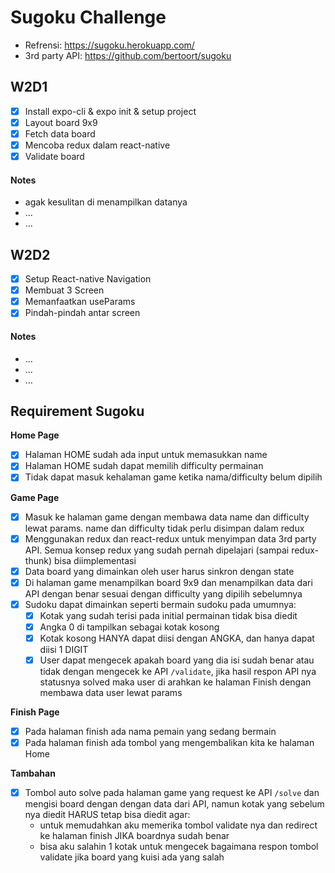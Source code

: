 # Sugoku Challenge
- Refrensi: https://sugoku.herokuapp.com/
- 3rd party API: https://github.com/bertoort/sugoku

## W2D1
- [x] Install expo-cli & expo init & setup project
- [x] Layout board 9x9
- [x] Fetch data board
- [x] Mencoba redux dalam react-native
- [x] Validate board

#### Notes
- agak kesulitan di menampilkan datanya
- ...
- ...

## W2D2
- [x] Setup React-native Navigation
- [x] Membuat 3 Screen
- [x] Memanfaatkan useParams
- [x] Pindah-pindah antar screen

#### Notes
- ...
- ...
- ...

## Requirement Sugoku
**Home Page**
- [x] Halaman HOME sudah ada input untuk memasukkan name
- [x] Halaman HOME sudah dapat memilih difficulty permainan
- [x] Tidak dapat masuk kehalaman game ketika nama/difficulty belum dipilih

**Game Page**
- [x] Masuk ke halaman game dengan membawa data name dan difficulty lewat params. name dan difficulty tidak perlu disimpan dalam redux
- [x] Menggunakan redux dan react-redux untuk menyimpan data 3rd party API. Semua konsep redux yang sudah pernah dipelajari (sampai redux-thunk) bisa diimplementasi
- [x] Data board yang dimainkan oleh user harus sinkron dengan state
- [x] Di halaman game menampilkan board 9x9 dan menampilkan data dari API dengan benar sesuai dengan difficulty yang dipilih sebelumnya
- [x] Sudoku dapat dimainkan seperti bermain sudoku pada umumnya:
  -  [x] Kotak yang sudah terisi pada initial permainan tidak bisa diedit
  - [x] Angka 0 di tampilkan sebagai kotak kosong
  - [x] Kotak kosong HANYA dapat diisi dengan ANGKA, dan hanya dapat diisi 1 DIGIT
  - [x]  User dapat mengecek apakah board yang dia isi sudah benar atau tidak dengan mengecek ke API `/validate`, jika hasil respon API nya statusnya solved maka user di arahkan ke halaman Finish dengan membawa data user lewat params

**Finish Page**
- [x] Pada halaman finish ada nama pemain yang sedang bermain
- [x] Pada halaman finish ada tombol yang mengembalikan kita ke halaman Home

**Tambahan**
- [x] Tombol auto solve pada halaman game yang request ke API `/solve` dan mengisi board dengan dengan data dari API, namun kotak yang sebelum nya diedit HARUS tetap bisa diedit agar: 
  * untuk memudahkan aku memerika tombol validate nya dan redirect ke halaman finish JIKA boardnya sudah benar
  * bisa aku salahin 1 kotak untuk mengecek bagaimana respon tombol validate jika board yang kuisi ada yang salah